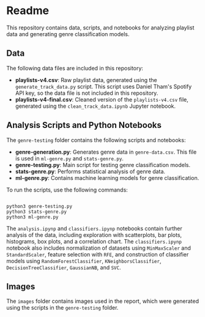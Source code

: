 # Readme

This repository contains data, scripts, and notebooks for analyzing playlist data and generating genre classification models.

## Data

The following data files are included in this repository:

- **playlists-v4.csv**: Raw playlist data, generated using the `generate_track_data.py` script. This script uses Daniel Tham's Spotify API key, so the data file is not included in this repository.
- **playlists-v4-final.csv**: Cleaned version of the `playlists-v4.csv` file, generated using the `clean_track_data.ipynb` Jupyter notebook.

## Analysis Scripts and Python Notebooks

The `genre-testing` folder contains the following scripts and notebooks:

- **genre-generation.py**: Generates genre data in `genre-data.csv`. This file is used in `ml-genre.py` and `stats-genre.py`.
- **genre-testing.py**: Main script for testing genre classification models.
- **stats-genre.py**: Performs statistical analysis of genre data.
- **ml-genre.py**: Contains machine learning models for genre classification.

To run the scripts, use the following commands:

<code>
python3 genre-testing.py
python3 stats-genre.py
python3 ml-genre.py
</code>

The `analysis.ipynp` and `classifiers.ipynp` notebooks contain further analysis of the data, including exploration with scatterplots, bar plots, histograms, box plots, and a correlation chart. The `classifiers.ipynp` notebook also includes normalization of datasets using `MinMaxScaler` and `StandardScaler`, feature selection with `RFE`, and construction of classifier models using `RandomForestClassifier`, `KNeighborsClassifier`, `DecisionTreeClassifier`, `GaussianNB`, and `SVC`.

## Images

The `images` folder contains images used in the report, which were generated using the scripts in the `genre-testing` folder.
